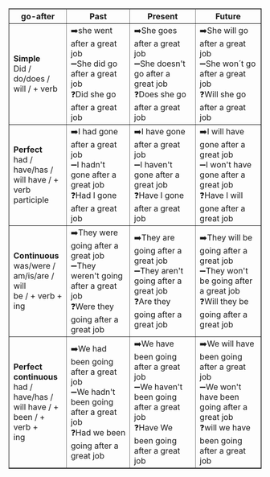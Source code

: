 <table border="1" cellpadding="5" cellspacing="0">
  <tr>
    <th>go-after</th>
    <th>Past</th>
    <th>Present</th>
    <th>Future</th>
  </tr>
  <tr>
    <td><strong>Simple</strong><br>Did / do/does /<br>will / + verb</td>
    <td>
      ➡️she went after a great job<br>
      ➖She did go after a great job<br>
      ❓Did she go after a great job<br>
    </td>
    <td>
      ➡️She goes after a great job<br>
      ➖She doesn't go after a great job<br>
      ❓Does she go after a great job<br>
    </td>
    <td>
      ➡️She will go after a great job<br>
      ➖She won´t go after a great job<br>
      ❓Will she go after a great job<br>
    </td>
  </tr>
  <tr>
    <td><strong>Perfect</strong><br>had / have/has /<br>will have / +<br>verb participle</td>
    <td>
      ➡️I had gone after a great job<br>
      ➖I hadn't gone after a great job<br>
      ❓Had I gone after a great job<br>
    </td>
    <td>
      ➡️I have gone after a great job <br>
      ➖I haven't gone after a great job<br>
      ❓Have I gone after a great job<br>
    </td>
    <td>
      ➡️I will have gone after a great job<br>
      ➖I won't have gone after a great job<br>
      ❓Have I will gone after a great job<br>
    </td>
  </tr>
  <tr>
    <td><strong>Continuous</strong><br>was/were /<br>am/is/are / will<br>be / + verb +<br>ing</td>
    <td>
      ➡️They were going after a great job<br>
      ➖They weren't  going after a great job<br>
      ❓Were they  going after a great job<br>
    </td>
    <td>
      ➡️They are going after a great job<br>
      ➖They aren't going after a great job<br>
      ❓Are they going after a great job<br>
    </td>
    <td>
      ➡️They will be going after a great job<br>
      ➖They won't be going after a great job<br>
      ❓Will they be going after a great job<br>
    </td>
  </tr>
  <tr>
    <td><strong>Perfect<br>continuous</strong><br>had / have/has /<br>will have / +<br>been / + verb +<br>ing</td>
    <td>
      ➡️We had been going after a great job <br>
      ➖We hadn't been going after a great job<br>
      ❓Had we been going after a great job<br>
    </td>
    <td>
      ➡️We have been going after a great job<br>
      ➖We haven't been going after a great job<br>
      ❓Have We been going after a great job<br>
    </td>
    <td>
      ➡️We will have been going after a great job<br>
      ➖We won't have been going after a great job<br>
      ❓will we have been going after a great job<br>
    </td>
  </tr>
</table>